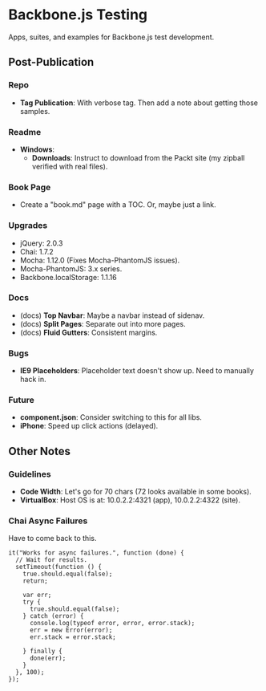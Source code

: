 # Backbone.js Testing
Apps, suites, and examples for Backbone.js test development.


## Post-Publication
### Repo
* **Tag Publication**: With verbose tag. Then add a note about getting those
  samples.

### Readme
* **Windows**:
  * **Downloads**: Instruct to download from the Packt site (my zipball
    verified with real files).

### Book Page
* Create a "book.md" page with a TOC. Or, maybe just a link.

### Upgrades
* jQuery: 2.0.3
* Chai: 1.7.2
* Mocha: 1.12.0 (Fixes Mocha-PhantomJS issues).
* Mocha-PhantomJS: 3.x series.
* Backbone.localStorage: 1.1.16

### Docs
* (docs) **Top Navbar**: Maybe a navbar instead of sidenav.
* (docs) **Split Pages**: Separate out into more pages.
* (docs) **Fluid Gutters**: Consistent margins.

### Bugs
* **IE9 Placeholders**: Placeholder text doesn't show up. Need to manually
  hack in.

### Future
* **component.json**: Consider switching to this for all libs.
* **iPhone**: Speed up click actions (delayed).


## Other Notes
### Guidelines
* **Code Width**: Let's go for 70 chars (72 looks available in some books).
* **VirtualBox**: Host OS is at: 10.0.2.2:4321 (app), 10.0.2.2:4322 (site).

### Chai Async Failures
Have to come back to this.

    it("Works for async failures.", function (done) {
      // Wait for results.
      setTimeout(function () {
        true.should.equal(false);
        return;

        var err;
        try {
          true.should.equal(false);
        } catch (error) {
          console.log(typeof error, error, error.stack);
          err = new Error(error);
          err.stack = error.stack;

        } finally {
          done(err);
        }
      }, 100);
    });

